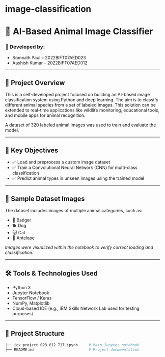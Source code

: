 # image-classification
# 🐾 AI-Based Animal Image Classifier

### 📘 Developed by:
- Somnath Paul – 2022BIFT07AED023  
- Aashish Kumar – 2022BIFT07AED012 

---

## 🚀 Project Overview

This is a self-developed project focused on building an AI-based image classification system using Python and deep learning. The aim is to classify different animal species from a set of labeled images. This solution can be extended to real-time applications like wildlife monitoring, educational tools, and mobile apps for animal recognition.

A dataset of 320 labeled animal images was used to train and evaluate the model.

---

## 🧠 Key Objectives

- ✅ Load and preprocess a custom image dataset  
- ✅ Train a Convolutional Neural Network (CNN) for multi-class classification  
- ✅ Predict animal types in unseen images using the trained model  

---

## 🐶 Sample Dataset Images

The dataset includes images of multiple animal categories, such as:

- 🦡 Badger  
- 🐕 Dog  
- 🐱 Cat  
- 🦌 Antelope  

*Images were visualized within the notebook to verify correct loading and classification.*

---

## 🛠️ Tools & Technologies Used

- Python 3  
- Jupyter Notebook  
- TensorFlow / Keras  
- NumPy, Matplotlib  
- Cloud-based IDE (e.g., IBM Skills Network Lab used for testing purposes)

---

## 📂 Project Structure

```bash
├── icv project 023 012 717.ipynb     # Main Jupyter notebook
├── README.md                         # Project documentation
